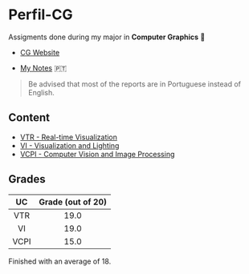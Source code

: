 # Perfil-CG

Assigments done during my major in **Computer Graphics** 👾

* [CG Website](https://uce-cg.di.uminho.pt/)

* [My Notes](https://wide-joke-855.notion.site/Computa-o-Gr-fica-MEI-ddc429380c654a6dbb7897194b0542c1) 🇵🇹

> Be advised that most of the reports are in Portuguese instead of English.

## Content

* [VTR - Real-time Visualization](https://github.com/RuiArmada/Perfil-CG/tree/main/VTR%20-%20Real-time%20Visualization)
* [VI - Visualization and Lighting](https://github.com/RuiArmada/Perfil-CG/tree/main/VI%20-%20Visualization%20and%20Lighting)
* [VCPI - Computer Vision and Image Processing](https://github.com/RuiArmada/Perfil-CG/tree/main/VCPI%20-%20Computer%20Vision%20and%20Image%20Processing)

## Grades

| UC | Grade (out of 20) |
| :---: | :---: |
| VTR | 19.0 |
| VI | 19.0 |
| VCPI | 15.0 |

Finished with an average of 18.
